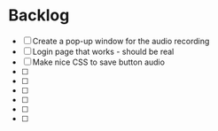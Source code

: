 # Backlog

- [ ] Create a pop-up window for the audio recording
- [ ] Login page that works - should be real
- [ ] Make nice CSS to save button audio
- [ ]   
- [ ]
- [ ]
- [ ]
- [ ]
- [ ]
